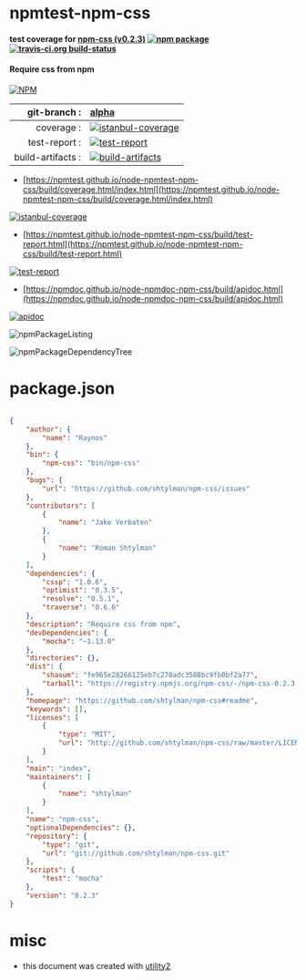 # npmtest-npm-css

#### test coverage for  [npm-css (v0.2.3)](https://github.com/shtylman/npm-css#readme)  [![npm package](https://img.shields.io/npm/v/npmtest-npm-css.svg?style=flat-square)](https://www.npmjs.org/package/npmtest-npm-css) [![travis-ci.org build-status](https://api.travis-ci.org/npmtest/node-npmtest-npm-css.svg)](https://travis-ci.org/npmtest/node-npmtest-npm-css)

#### Require css from npm

[![NPM](https://nodei.co/npm/npm-css.png?downloads=true&downloadRank=true&stars=true)](https://www.npmjs.com/package/npm-css)

| git-branch : | [alpha](https://github.com/npmtest/node-npmtest-npm-css/tree/alpha)|
|--:|:--|
| coverage : | [![istanbul-coverage](https://npmtest.github.io/node-npmtest-npm-css/build/coverage.badge.svg)](https://npmtest.github.io/node-npmtest-npm-css/build/coverage.html/index.html)|
| test-report : | [![test-report](https://npmtest.github.io/node-npmtest-npm-css/build/test-report.badge.svg)](https://npmtest.github.io/node-npmtest-npm-css/build/test-report.html)|
| build-artifacts : | [![build-artifacts](https://npmtest.github.io/node-npmtest-npm-css/glyphicons_144_folder_open.png)](https://github.com/npmtest/node-npmtest-npm-css/tree/gh-pages/build)|

- [https://npmtest.github.io/node-npmtest-npm-css/build/coverage.html/index.html](https://npmtest.github.io/node-npmtest-npm-css/build/coverage.html/index.html)

[![istanbul-coverage](https://npmtest.github.io/node-npmtest-npm-css/build/screenCapture.buildCi.browser.%252Ftmp%252Fbuild%252Fcoverage.lib.html.png)](https://npmtest.github.io/node-npmtest-npm-css/build/coverage.html/index.html)

- [https://npmtest.github.io/node-npmtest-npm-css/build/test-report.html](https://npmtest.github.io/node-npmtest-npm-css/build/test-report.html)

[![test-report](https://npmtest.github.io/node-npmtest-npm-css/build/screenCapture.buildCi.browser.%252Ftmp%252Fbuild%252Ftest-report.html.png)](https://npmtest.github.io/node-npmtest-npm-css/build/test-report.html)

- [https://npmdoc.github.io/node-npmdoc-npm-css/build/apidoc.html](https://npmdoc.github.io/node-npmdoc-npm-css/build/apidoc.html)

[![apidoc](https://npmdoc.github.io/node-npmdoc-npm-css/build/screenCapture.buildCi.browser.%252Ftmp%252Fbuild%252Fapidoc.html.png)](https://npmdoc.github.io/node-npmdoc-npm-css/build/apidoc.html)

![npmPackageListing](https://npmtest.github.io/node-npmtest-npm-css/build/screenCapture.npmPackageListing.svg)

![npmPackageDependencyTree](https://npmtest.github.io/node-npmtest-npm-css/build/screenCapture.npmPackageDependencyTree.svg)



# package.json

```json

{
    "author": {
        "name": "Raynos"
    },
    "bin": {
        "npm-css": "bin/npm-css"
    },
    "bugs": {
        "url": "https://github.com/shtylman/npm-css/issues"
    },
    "contributors": [
        {
            "name": "Jake Verbaten"
        },
        {
            "name": "Roman Shtylman"
        }
    ],
    "dependencies": {
        "cssp": "1.0.6",
        "optimist": "0.3.5",
        "resolve": "0.5.1",
        "traverse": "0.6.6"
    },
    "description": "Require css from npm",
    "devDependencies": {
        "mocha": "~1.13.0"
    },
    "directories": {},
    "dist": {
        "shasum": "fe965e28266125eb7c278adc3588bc9fb0bf2a77",
        "tarball": "https://registry.npmjs.org/npm-css/-/npm-css-0.2.3.tgz"
    },
    "homepage": "https://github.com/shtylman/npm-css#readme",
    "keywords": [],
    "licenses": [
        {
            "type": "MIT",
            "url": "http://github.com/shtylman/npm-css/raw/master/LICENSE"
        }
    ],
    "main": "index",
    "maintainers": [
        {
            "name": "shtylman"
        }
    ],
    "name": "npm-css",
    "optionalDependencies": {},
    "repository": {
        "type": "git",
        "url": "git://github.com/shtylman/npm-css.git"
    },
    "scripts": {
        "test": "mocha"
    },
    "version": "0.2.3"
}
```



# misc
- this document was created with [utility2](https://github.com/kaizhu256/node-utility2)
